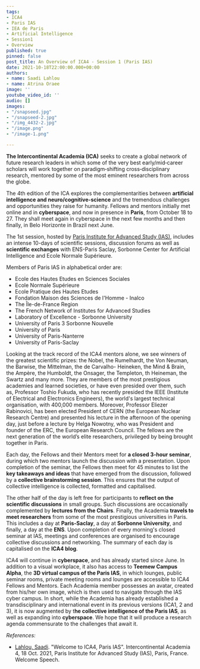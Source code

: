 ```yaml
---
tags:
- ICA4
- Paris IAS
- IEA de Paris
- Artificial Intelligence
- Session1
- Overview
published: true
pinned: false
post_title: An Overview of ICA4 - Session 1 (Paris IAS)
date: 2021-10-18T22:00:00.000+00:00
authors:
- name: Saadi Lahlou
- name: Atrina Oraee
image: ''
youtube_video_id: ''
audio: []
images:
- "/snapseed.jpg"
- "/snapseed-2.jpg"
- "/img_4432-2.jpg"
- "/image.png"
- "/image-1.png"

---
```

**The Intercontinental Academia (ICA)** seeks to create a global network of future research leaders in which some of the very best early/mid‐career scholars will work together on paradigm‐shifting cross‐disciplinary research, mentored by some of the most eminent researchers from across the globe. <!--more-->

The 4th edition of the ICA explores the complementarities between **artificial intelligence and neuro/cognitive-science** and the tremendous challenges and opportunities they raise for humanity. Fellows and mentors initially met online and in **cyberspace**, and now in presence in **Paris**, from October 18 to 27. They shall meet again in cyberspace in the next few months and then finally, in Belo Horizonte in Brazil next June.

The 1st session, hosted by [Paris Institute for Advanced Study (IAS)](https://www.paris-iea.fr/en/ "Paris IAS"), includes an intense 10-days of scientific sessions, discussion forums as well as **scientific exchanges** with ENS-Paris Saclay, Sorbonne Center for Artificial Intelligence and Ecole Normale Supérieure.

Members of Paris IAS in alphabetical order are:

* Ecole des Hautes Etudes en Sciences Sociales
* Ecole Normale Supérieure
* Ecole Pratique des Hautes Etudes
* Fondation Maison des Sciences de l'Homme - Inalco
* The Île-de-France Region
* The French Network of Institutes for Advanced Studies
* Laboratory of Excellence - Sorbonne University
* University of Paris 3 Sorbonne Nouvelle
* University of Paris
* University of Paris-Nanterre
* University of Paris-Saclay

Looking at the track record of the ICA4 mentors alone, we see winners of the greatest scientific prizes: the Nobel, the Rumelhardt, the Von Neuman, the Barwise, the Mittelman, the de Carvalho- Heineken, the Mind & Brain, the Ampère, the Humboldt, the Onsager, the Templeton, th Heineman, the Swartz and many more. They are members of the most prestigious academies and learned societies, or have even presided over them, such as, Professor Toshio Fukuda, who has recently presided the IEEE (Institute of Electrical and Electronics Engineers), the world's largest technical organisation, with 400,000 members. Moreover, Professor Eliezer Rabinovici, has been elected President of CERN (the European Nuclear Research Centre) and presented his lecture in the afternoon of the opening day, just before a lecture by Helga Nowotny, who was President and founder of the ERC, the European Research Council. The fellows are the next generation of the world’s elite researchers, privileged by being brought together in Paris.

Each day, the Fellows and their Mentors meet for **a closed 3-hour seminar**, during which two mentors launch the discussion with a presentation. Upon completion of the seminar, the Fellows then meet for 45 minutes to list the **key takeaways and ideas** that have emerged from the discussion, followed by a **collective brainstorming session**. This ensures that the output of collective intelligence is collected, formatted and capitalised.

The other half of the day is left free for participants to **reflect on the scientific discussions** in small groups. Such discussions are occasionally complemented by **lectures from the Chairs**. Finally, the Academia **travels to meet researchers** from some of the most prestigious universities in Paris. This includes a day at **Paris-Saclay**, a day at **Sorbonne University**, and finally, a day at the **ENS**. Upon completion of every morning's closed seminar at IAS, meetings and conferences are organised to encourage collective discussions and networking. The summary of each day is capitalised on the **ICA4 blog**.

ICA4 will continue in **cyberspace**, and has already started since June. In addition to a visual workplace, it also has access to **Teemew Campus Alpha**, the **3D virtual campus of the Paris IAS**, in which lounges, public seminar rooms, private meeting rooms and lounges are accessible to ICA4 Fellows and Mentors. Each Academia member possesses an avatar, created from his/her own image, which is then used to navigate through the IAS cyber campus. In short, while the Academia has already established a transdisciplinary and international event in its previous versions (ICA1, 2 and 3), it is now augmented by t**he collective intelligence of the Paris IAS**, as well as expanding into **cyberspace**. We hope that it will produce a research agenda commensurate to the challenges that await it.

_References:_

* [Lahlou, Saadi](/about/ica4#lahlou "Saadi Lahlou"). "Welcome to ICA4, Paris IAS". Intercontinental Academia 4, 18 Oct. 2021, Paris Institute for Advanced Study (IAS), Paris, France. Welcome Speech.